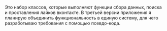 Это набор классов, которые выполняют функции сбора данных, поиска и проставления лайков вконтакте. В третьей версии приложения я планирую объединить функциональность в единую систему, для чего разработываю требования с помощью псевдо-кода.
